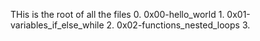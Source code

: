 THis is the root of all the files 
	0. 0x00-hello_world
	1. 0x01-variables_if_else_while
	2. 0x02-functions_nested_loops
	3. 
